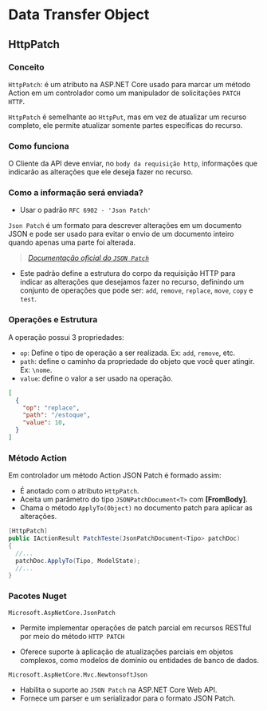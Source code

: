# Data Transfer Object

## HttpPatch

### Conceito

`HttpPatch`: é um atributo na ASP.NET Core usado para marcar um método Action em um controlador como um manipulador de solicitações `PATCH HTTP`.

`HttpPatch` é semelhante ao `HttpPut`, mas em vez de atualizar um recurso completo, ele permite atualizar somente partes específicas do recurso.

### Como funciona

O Cliente da API deve enviar, no `body da requisição http`, informações que indicarão as alterações que ele deseja fazer no recurso.

### Como a informação será enviada?

- Usar o padrão `RFC 6902 - 'Json Patch'`

`Json Patch` é um formato para descrever alterações em um documento JSON e pode ser usado para evitar o envio de um documento inteiro quando apenas uma parte foi alterada.
>*[Documentação oficial do `JSON Patch`](https://jsonpatch.com/)*

- Este padrão define a estrutura do corpo da requisição HTTP para indicar as alterações que desejamos fazer no recurso, definindo um conjunto de operações que pode ser: `add`, `remove`, `replace`, `move`, `copy` e `test`.

### Operações e Estrutura

A operação possui 3 propriedades:

- `op`: Define o tipo de operação a ser realizada. Ex: `add`, `remove`, etc.
- `path`: define o caminho da propriedade do objeto que você quer atingir. Ex: `\nome`.
- `value`: define o valor a ser usado na operação.

``` json
[
  {
    "op": "replace",
    "path": "/estoque",
    "value": 10,
  }
]
```

### Método Action

Em controlador um método Action JSON Patch é formado assim:

- É anotado com o atributo `HttpPatch`.
- Aceita um parâmetro do tipo `JSONPatchDocument<T>` com **[FromBody]**.
- Chama o método `ApplyTo(Object)` no documento patch para aplicar as alterações.

``` csharp
[HttpPatch]
public IActionResult PatchTeste(JsonPatchDocument<Tipo> patchDoc)
{
  //...
  patchDoc.ApplyTo(Tipo, ModelState);
  //...
}
```

### Pacotes Nuget

`Microsoft.AspNetCore.JsonPatch`
- Permite implementar operações de patch parcial em recursos RESTful por meio do método `HTTP PATCH`

- Oferece suporte à aplicação de atualizações parciais em objetos complexos, como modelos de domínio ou entidades de banco de dados.

`Microsoft.AspNetCore.Mvc.NewtonsoftJson`

- Habilita o suporte ao `JSON Patch` na ASP.NET Core Web API.
- Fornece um parser e um serializador para o formato JSON Patch.